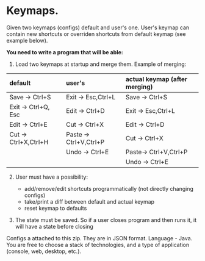 # Keymaps.

Given two keymaps (configs) default and user's one. User's keymap can contain new shortcuts or overriden shortcuts from default keymap (see example below).

__You need to write a program that will be able:__

1) Load two keymaps at startup and merge them.
   Example of merging:

| default				   | user's                     | actual keymap (after merging)|
|:------------------------ |:--------                   |:---------------------------- |
|Save -> Ctrl+S            |  Exit  -> Esc,Ctrl+L       |    Save -> Ctrl+S            |
|Exit -> Ctrl+Q, Esc	   |  Edit  -> Ctrl+D           |    Exit -> Esc,Ctrl+L        |
|Edit -> Ctrl+E            |  Cut   -> Ctrl+X           |    Edit -> Ctrl+D            |
|Cut  -> Ctrl+X,Ctrl+H     |  Paste -> Ctrl+V,Ctrl+P    |    Cut  -> Ctrl+X            |
|                          |  Undo  -> Ctrl+E           |	 Paste-> Ctrl+V,Ctrl+P     |
|                          |						    |    Undo -> Ctrl+E            |

2) User must have a possibility:
   - add/remove/edit shortcuts programmatically (not directly changing configs)
   - take/print a diff between default and actual keymap
   - reset keymap to defaults

3) The state must be saved. So if a user closes program and then runs it, it will have a state before closing

Configs a attached to this zip. They are in JSON format. Language - Java.
You are free to choose a stack of technologies, and a type of application (console, web, desktop, etc.).
